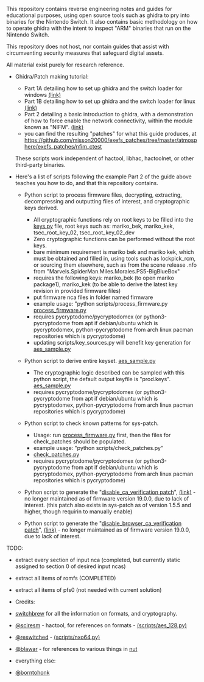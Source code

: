 This repository contains reverse engineering notes and guides for educational purposes, using open source tools such as ghidra to pry into binaries for the Nintendo Switch. It also contains basic methodology on how to operate ghidra with the intent to inspect "ARM" binaries that run on the Nintendo Switch.

This repository does not host, nor contain guides that assist with circumventing security measures that safeguard digital assets.

All material exist purely for research reference.

* Ghidra/Patch making tutorial:
  - Part 1A detailing how to set up ghidra and the switch loader for windows [(link)](guides/Part1A-WindowsSetup.MD)
  - Part 1B detailing how to set up ghidra and the switch loader for linux [(link)](guides/Part1B-LinuxSetup.MD)
  - Part 2 detailing a basic introduction to ghidra, with a demonstration of how to force enable the network connectivity, within the module known as "NIFM". [(link)](guides/Part2.MD)
  - you can find the resulting "patches" for what this guide produces, at https://github.com/misson20000/exefs_patches/tree/master/atmosphere/exefs_patches/nfim_ctest


  These scripts work independent of hactool, libhac, hactoolnet, or other third-party binaries.

* Here's a list of scripts following the example Part 2 of the guide above teaches you how to do, and that this repository contains.

  - Python script to process firmware files, decrypting, extracting, decompressing and outputting files of interest, and cryptographic keys derived.
    * All cryptographic functions rely on root keys to be filled into the [keys.py](scripts/keys.py) file, root keys such as: mariko_bek, mariko_kek, tsec_root_key_02, tsec_root_key_02_dev
    * Zero cryptographic functions can be performed without the root keys.
    * bare minimum requirement is mariko bek and mariko kek, which must be obtained and filled in, using tools such as lockpick_rcm, or sourcing them elsewhere, such as from the scene release .nfo from "Marvels.SpiderMan.Miles.Morales.PS5-BigBlueBox"
    * requires the following keys: mariko_bek (to open mariko package1), mariko_kek (to be able to derive the latest key revision in provided firmware files)
    * put firmware nca files in folder named firmware
    * example usage: "python scripts/process_firmware.py [process_firmware.py](scripts/process_firmware.py)
    * requires pycryptodome/pycryptodomex (or python3-pycryptodome from apt if debian/ubuntu which is pycryptodomex, python-pycryptodome from arch linux pacman repositories which is pycryptodome)
    * updating scripts/key_sources.py will benefit key generation for [aes_sample.py](scripts/aes_sample.py)

  - Python script to derive entire keyset. [aes_sample.py](scripts/aes_sample.py)
    * The cryptographic logic described can be sampled with this python script, the default output keyfile is "prod.keys". [aes_sample.py](scripts/aes_sample.py)
    * requires pycryptodome/pycryptodomex (or python3-pycryptodome from apt if debian/ubuntu which is pycryptodomex, python-pycryptodome from arch linux pacman repositories which is pycryptodome)

  - Python script to check known patterns for sys-patch.
    * Usage: run [process_firmware.py](scripts/process_firmware.py) first, then the files for check_patches should be populated.
    * example usage: "python scripts/check_patches.py"
    * [check_patches.py](scripts/check_patches.py)
    * requires pycryptodome/pycryptodomex (or python3-pycryptodome from apt if debian/ubuntu which is pycryptodomex, python-pycryptodome from arch linux pacman repositories which is pycryptodome)

  - Python script to generate the "[disable_ca_verification patch](https://github.com/misson20000/exefs_patches#disable-ca-verification)", [(link)](scripts/disable_ca_verification_patch.py) - no longer maintained as of firmware version 19.0.0, due to lack of interest. (this patch also exists in sys-patch as of version 1.5.5 and higher, though requirin to manually enable)

  - Python script to generate the "[disable_browser_ca_verification patch](https://github.com/misson20000/exefs_patches#disable-browser-ca-verification)", [(link)](scripts/disable_browser_ca_verification_patch.py) - no longer maintained as of firmware version 19.0.0, due to lack of interest.




TODO: 
* extract every section of input nca (completed, but currently static assigned to section 0 of desired input ncas)
* extract all items of romfs (COMPLETED)
* extract all items of pfs0 (not needed with current solution)


* Credits: 
* [switchbrew](https://switchbrew.org) for all the information on formats, and cryptography.
* [@sciresm](https://github.com/SciresM) - hactool, for references on formats -  [(scripts/aes_128.py)](scripts/aes_128.py)
* [@reswitched](https://github.com/reswitched) - [(scripts/nxo64.py)](scripts/nxo64.py)
* [@blawar](https://github.com/blawar) - for references to various things in [nut](https://github.com/blawar/nut)
* everything else:
* [@borntohonk](https://github.com/borntohonk)
